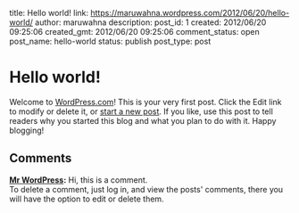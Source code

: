 title: Hello world!
link: https://maruwahna.wordpress.com/2012/06/20/hello-world/
author: maruwahna
description: 
post_id: 1
created: 2012/06/20 09:25:06
created_gmt: 2012/06/20 09:25:06
comment_status: open
post_name: hello-world
status: publish
post_type: post

# Hello world!

Welcome to [WordPress.com](https://wordpress.com/)! This is your very first post. Click the Edit link to modify or delete it, or [start a new post](/wp-admin/post-new.php). If you like, use this post to tell readers why you started this blog and what you plan to do with it. Happy blogging!

## Comments

**[Mr WordPress](#1 "2012-06-20 09:25:06"):** Hi, this is a comment.  
To delete a comment, just log in, and view the posts' comments, there you will have the option to edit or delete them.

